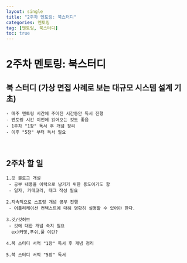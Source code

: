 ```yaml
---
layout: single
title: "2주차 멘토링: 북스터디"
categories: 멘토링
tag: [멘토링, 북스터디]
toc: true
---
```

# 2주차 멘토링: 북스터디

## 북 스터디 (가상 면접 사례로 보는 대규모 시스템 설계 기초)
```
- 매주 멘토링 시간에 주어진 시간동안 독서 진행
- 멘토링 시간 이전에 읽어오는 것도 좋음
- 1주차 "1장" 독서 후 개념 정리
- 이후 "5장" 부터 독서 필요
```
<br>

## 2주차 할 일
```
1.깃 블로그 개설
 - 공부 내용을 이력으로 남기기 위한 용도이기도 함
 - 일자, 카테고리, 태그 작성 필요

2.지속적으로 스프링 개념 공부 진행
 - 어플리케이션 컨텍스트에 대해 명확히 설명할 수 있어야 한다.

3.깃/깃허브
 - 깃에 대한 개념 숙지 필요
  ex)커밋,푸쉬,풀 이란?

4.북 스터디 서적 "1장" 독서 후 개념 정리

5.북 스터디 서적 "5장" 독서
```